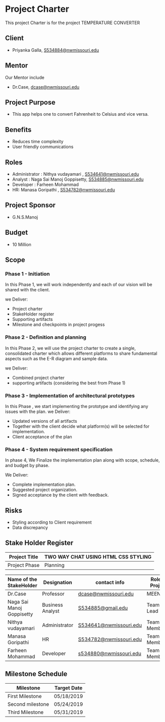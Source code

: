 # Project Charter
This project Charter is for the project TEMPERATURE CONVERTER

## Client 
- Priyanka Galla, S534884@nwmissouri.edu

## Mentor 
 Our Mentor include 
- Dr.Case, dcase@nwmissouri.edu

## Project Purpose
- This app helps one to convert Fahrenheit to Celsius and vice versa.
## Benefits
- Reduces time complexity
- User friendly communications
## Roles 

- Administrator : Nithya vudayamari , S534641@nwmissouri.edu
- Analyst : Naga Sai Manoj Goppisetty, S534885@nwmissouri.edu
- Developer : Farheen Mohammad
- HR: Manasa Goripathi , S534782@nwmissouri.edu
## Project Sponsor
- G.N.S.Manoj 

## Budget 
- 10 Million

## Scope
### Phase 1 - Initiation
In this Phase 1, we will work independently and each of our  vision will be shared with the client.

we Deliver:
- Project charter
- StakeHolder register
- Supporting artifacts 
- Milestone and checkpoints in project progess

### Phase 2 - Definition and planning
In this Phase 2, we will use the project  charter  to create a single, consolidated charter which allows different platforms to share fundamental aspects such as the E-R diagram and sample data.

we Deliver:
- Combined project charter
- supporting artifacts (considering the best from Phase 1)

### Phase 3 - Implementation of architectural prototypes
In this Phase , we start implementing the prototype and identifying any issues with the plan.
we Deliver:
- Updated versions of all artifacts
- Together with the client decide what platform(s) will be selected for implementation.
- Client acceptance of the plan

### Phase 4 - System requirement specification 
In phase 4, We Finalize the  implementation plan  along with scope, schedule, and budget by phase.

We Deliver:

- Complete implementation plan.
- Suggested project organization.
- Signed acceptance by the client with feedback.

## Risks 

- Styling according to Client requirement 
- Data discrepancy    

## Stake Holder Register

| Project Title | TWO WAY CHAT USING HTML CSS STYLING |
|---------------|-------------------------------------|
| Project Phase | Planning |


| Name of the StakeHolder | Designation | contact info| Role in Project |
| ----------------------- |-------------|------------|-----------------|
|Dr.Case                  | Professor   |dcase@nwmissouri.edu |MEENTOR |     
|Naga Sai Manoj Goppisetty| Business Analyst |S534885@gmail.edu | Team Lead |
| Nithya vudayamari       |Administrator | S534641@nwmissouri.edu| Team Member|
|  Manasa Goripathi       |HR | S534782@nwmissouri.edu | Team Member|
| Farheen Mohammad        | Developer|s534880@nwmissouri.edu| Team Member |



## Milestone Schedule
|Milestone| Target Date |
|---------|------------ |
|First Milestone | 05/18/2019|
|Second milestone| 05/24/2019|
|Third Milestone| 05/31/2019 |
